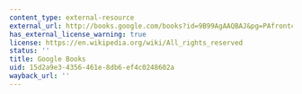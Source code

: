 ```yaml
---
content_type: external-resource
external_url: http://books.google.com/books?id=9B99AgAAQBAJ&pg=PAfrontcover
has_external_license_warning: true
license: https://en.wikipedia.org/wiki/All_rights_reserved
status: ''
title: Google Books
uid: 15d2a9e3-4356-461e-8db6-ef4c0248602a
wayback_url: ''
---
```

